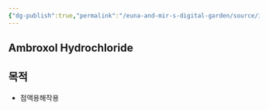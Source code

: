 ```yaml
---
{"dg-publish":true,"permalink":"/euna-and-mir-s-digital-garden/source/iabr/","tags":["study_note","source"]}
---
```

 

## Ambroxol Hydrochloride
## 목적
- 점액용해작용